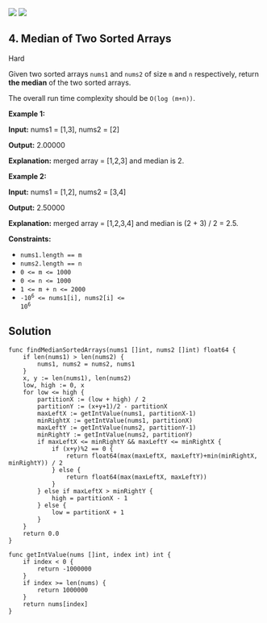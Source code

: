 [![](https://img.shields.io/github/stars/LeetCode-Top-Interview-150/LeetCode-Top-Interview-150?label=Stars&style=flat-square)](https://github.com/LeetCode-Top-Interview-150/LeetCode-Top-Interview-150)
[![](https://img.shields.io/github/forks/LeetCode-Top-Interview-150/LeetCode-Top-Interview-150?label=Fork%20me%20on%20GitHub%20&style=flat-square)](https://github.com/LeetCode-Top-Interview-150/LeetCode-Top-Interview-150/fork)

## 4\. Median of Two Sorted Arrays

Hard

Given two sorted arrays `nums1` and `nums2` of size `m` and `n` respectively, return **the median** of the two sorted arrays.

The overall run time complexity should be `O(log (m+n))`.

**Example 1:**

**Input:** nums1 = [1,3], nums2 = [2]

**Output:** 2.00000

**Explanation:** merged array = [1,2,3] and median is 2. 

**Example 2:**

**Input:** nums1 = [1,2], nums2 = [3,4]

**Output:** 2.50000

**Explanation:** merged array = [1,2,3,4] and median is (2 + 3) / 2 = 2.5. 

**Constraints:**

*   `nums1.length == m`
*   `nums2.length == n`
*   `0 <= m <= 1000`
*   `0 <= n <= 1000`
*   `1 <= m + n <= 2000`
*   <code>-10<sup>6</sup> <= nums1[i], nums2[i] <= 10<sup>6</sup></code>

## Solution

```golang
func findMedianSortedArrays(nums1 []int, nums2 []int) float64 {
	if len(nums1) > len(nums2) {
		nums1, nums2 = nums2, nums1
	}
	x, y := len(nums1), len(nums2)
	low, high := 0, x
	for low <= high {
		partitionX := (low + high) / 2
		partitionY := (x+y+1)/2 - partitionX
		maxLeftX := getIntValue(nums1, partitionX-1)
		minRightX := getIntValue(nums1, partitionX)
		maxLeftY := getIntValue(nums2, partitionY-1)
		minRightY := getIntValue(nums2, partitionY)
		if maxLeftX <= minRightY && maxLeftY <= minRightX {
			if (x+y)%2 == 0 {
				return float64(max(maxLeftX, maxLeftY)+min(minRightX, minRightY)) / 2
			} else {
				return float64(max(maxLeftX, maxLeftY))
			}
		} else if maxLeftX > minRightY {
			high = partitionX - 1
		} else {
			low = partitionX + 1
		}
	}
	return 0.0
}

func getIntValue(nums []int, index int) int {
	if index < 0 {
		return -1000000
	}
	if index >= len(nums) {
		return 1000000
	}
	return nums[index]
}
```